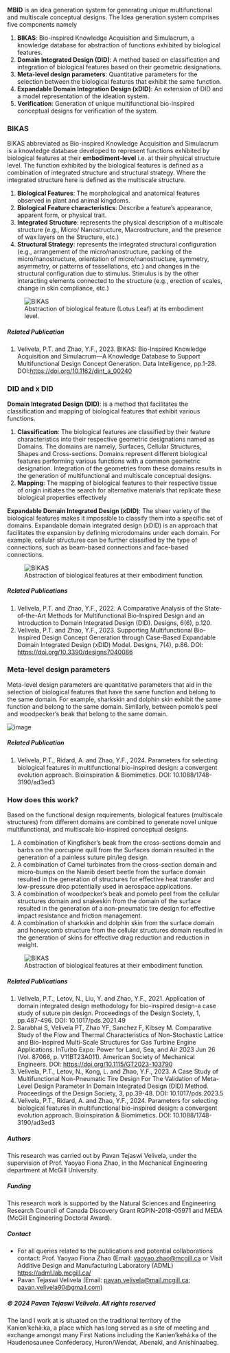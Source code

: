 **MBID** is an idea generation system for generating unique multifunctional and multiscale conceptual designs. The Idea generation system comprises five components namely

1. **BIKAS**: Bio-inspired Knowledge Acquisition and Simulacrum, a knowledge database for abstraction of functions exhibited by biological features.
2. **Domain Integrated Design (DID)**: A method based on classification and integration of biological features based on their geometric designations.
3. **Meta-level design parameters**: Quantitative parameters for the selection between the biological features that exhibit the same function.
4. **Expandable Domain Integration Design (xDID)**: An extension of DID and a model representation of the ideation system.
5. **Verification**: Generation of unique multifunctional bio-inspired conceptual designs for verification of the system.

### BIKAS

BIKAS abbreviated as Bio-inspired Knowledge Acquisition and Simulacrum is a knowledge database developed to represent functions exhibited by biological features at their **embodiment-level** i.e. at their physical structure level. The function exhibited by the biological features is defined as a combination of integrated structure and structural strategy. Where the integrated structure here is defined as the multiscale structure.

1. **Biological Features**: The morphological and anatomical features observed in plant and animal kingdoms. 
2. **Biological Feature characteristics**: Describe a feature’s appearance, apparent form, or physical trait.
3. **Integrated Structure**: represents the physical description of a multiscale structure (e.g., Micro/ Nanostructure, Macrostructure, and the presence of wax layers on the Structure, etc.)
4. **Structural Strategy**: represents the integrated structural configuration (e.g., arrangement of the micro/nanostructure, packing of the micro/nanostructure, orientation of micro/nanostructure, symmetry, asymmetry, or patterns of 
 tessellations, etc.) and changes in the structural configuration due to stimulus. Stimulus is by the other interacting elements connected to the structure (e.g., erection of scales, change in skin compliance, etc.)

<figure>
    <img src="Image-2.png"
         alt="BIKAS">
    <figcaption>Abstraction of biological feature (Lotus Leaf) at its embodiment level.</figcaption>
</figure>

##### Related Publication

1. Velivela, P.T. and Zhao, Y.F., 2023. BIKAS: Bio-Inspired Knowledge Acquisition and Simulacrum—A Knowledge Database to Support Multifunctional Design Concept Generation. Data Intelligence, pp.1-28.  DOI:https://doi.org/10.1162/dint_a_00240 

### DID and x DID

**Domain Integrated Design (DID)**: is a method that facilitates the classification and mapping of biological features that exhibit various functions. 
1. **Classification**: The biological features are classified by their feature characteristics into their respective geometric designations named as Domains. The domains are namely, Surfaces, Cellular Structures, Shapes and Cross-sections. Domains represent different biological features performing various functions with a common geometric designation.
Integration of the geometries from these domains results in the generation of multifunctional and multiscale conceptual designs.  
2. **Mapping**: The mapping of biological features to their respective tissue of origin initiates the search for alternative materials that replicate these biological properties effectively 

**Expandable Domain Integrated Design (xDID)**: The sheer variety of the biological features makes it impossible to classify them into a specific set of domains. Expandable domain integrated design (xDID) is an approach that facilitates the expansion by defining microdomains under each domain. For example, cellular structures can be further classified by the type of connections, such as beam-based connections and face-based connections. 

<figure>
    <img src="Image-4.png"
         alt="BIKAS">
    <figcaption>Abstraction of biological features at their embodiment function.</figcaption>
</figure>

##### Related Publications

1. Velivela, P.T. and Zhao, Y.F., 2022. A Comparative Analysis of the State-of-the-Art Methods for Multifunctional Bio-Inspired Design and an Introduction to Domain Integrated Design (DID). Designs, 6(6), p.120.
2. Velivela, P.T. and Zhao, Y.F., 2023. Supporting Multifunctional Bio-Inspired Design Concept Generation through Case-Based Expandable Domain Integrated Design (xDID) Model. Designs, 7(4), p.86.  DOI: https://doi.org/10.3390/designs7040086 

### Meta-level design parameters

Meta-level design parameters are quantitative parameters that aid in the selection of biological features that have the same function and belong to the same domain. For example, sharkskin and dolphin skin exhibit the same function and belong to the same domain. Similarly, between pomelo’s peel and woodpecker’s beak that belong to the same domain.

![image](https://github.com/pavantejaswivelivela/Multifunctional-BID/assets/48323444/f50ab48b-ee58-4c2c-9868-ff9dd0f192e0)

##### Related Publication

1. Velivela, P.T., Ridard, A. and Zhao, Y.F., 2024. Parameters for selecting biological features in multifunctional bio-inspired design: a convergent evolution approach. Bioinspiration & Biomimetics. DOI: 10.1088/1748-3190/ad3ed3

### How does this work?

Based on the functional design requirements, biological features (multiscale structures) from different domains are combined to generate novel unique multifunctional, and multiscale bio-inspired conceptual designs.
1. A combination of Kingfisher’s beak from the cross-sections domain and barbs on the porcupine quill from the Surfaces domain resulted in the generation of a painless suture pin/leg design.
2.	A combination of Camel turbinates from the cross-section domain and micro-bumps on the Namib desert beetle from the surface domain resulted in the generation of structures for effective heat transfer and low-pressure drop potentially used in aerospace applications.
3.	A combination of woodpecker’s beak and pomelo peel from the cellular structures domain and snakeskin from the domain of the surface resulted in the generation of a non-pneumatic tire design for effective impact resistance and friction management.
4.	A combination of sharkskin and dolphin skin from the surface domain and honeycomb structure from the cellular structures domain resulted in the generation of skins for effective drag reduction and reduction in weight.

<figure>
    <img src="Image-5.png"
         alt="BIKAS">
    <figcaption>Abstraction of biological features at their embodiment function.</figcaption>
</figure>

##### Related Publications

1. Velivela, P.T., Letov, N., Liu, Y. and Zhao, Y.F., 2021. Application of domain integrated design methodology for bio-inspired design-a case study of suture pin design. Proceedings of the Design Society, 1, pp.487-496.  DOI: 10.1017/pds.2021.49
2. Sarabhai S, Velivela PT, Zhao YF, Sanchez F, Kibsey M. Comparative Study of the Flow and Thermal Characteristics of Non-Stochastic Lattice and Bio-Inspired Multi-Scale Structures for Gas Turbine Engine Applications. InTurbo Expo: Power for Land, Sea, and Air 2023 Jun 26 (Vol. 87066, p. V11BT23A011). American Society of Mechanical Engineers. DOI: https://doi.org/10.1115/GT2023-103790
3. Velivela, P.T., Letov, N., Kong, L. and Zhao, Y.F., 2023. A Case Study of Multifunctional Non-Pneumatic Tire Design For The Validation of Meta-Level Design Parameter In Domain Integrated Design (DID) Method. Proceedings of the Design Society, 3, pp.39-48.  DOI: 10.1017/pds.2023.5
4. Velivela, P.T., Ridard, A. and Zhao, Y.F., 2024. Parameters for selecting biological features in multifunctional bio-inspired design: a convergent evolution approach. Bioinspiration & Biomimetics. DOI: 10.1088/1748-3190/ad3ed3

##### Authors

This research was carried out by Pavan Tejaswi Velivela, under the supervision of Prof. Yaoyao Fiona Zhao, in the Mechanical Engineering department at McGill University.
  
##### Funding

This research work is supported by the Natural Sciences and Engineering Research Council of Canada Discovery Grant RGPIN-2018-05971 and MEDA (McGill Engineering Doctoral Award).
  
##### Contact

- For all queries related to the publications and potential collaborations contact: Prof. Yaoyao Fiona Zhao (Email: <yaoyao.zhao@mcgill.ca> or Visit Additive Design and Manufacturing Laboratory (ADML) <https://adml.lab.mcgill.ca/>
- Pavan Tejaswi Velivela (Email: <pavan.velivela@mail.mcgill.ca>; <pavan.velivela90@gmail.com>)


<h5> &copy; 2024 Pavan Tejaswi Velivela. All rights reserved </h5>
The land I work at is situated on the traditional territory of the Kanien’kehà:ka, a place which has long served as a site of meeting and exchange amongst many First Nations including the Kanien’kehá:ka of the Haudenosaunee Confederacy, Huron/Wendat, Abenaki, and Anishinaabeg.
